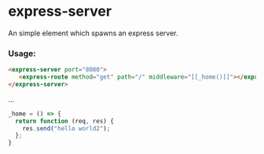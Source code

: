 # express-server

An simple element which spawns an express server.

### Usage:
```html
<express-server port="8080">
   <express-route method="get" path="/" middleware="[[_home()]]"></express-route>
</express-server>
```

...

```javascript
_home = () => {
  return function (req, res) {
    res.send("hello world2");
  };
}
```
